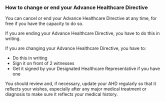 ###  How to change or end your Advance Healthcare Directive

You can cancel or end your Advance Healthcare Directive at any time, for free
if you have the capacity to do so.

If you are ending your Advance Healthcare Directive, you have to do this in
writing.

If you are changing your Advance Healthcare Directive, you have to:

  * Do this in writing 
  * Sign it on front of 2 witnesses 
  * Get it signed by your Designated Healthcare Representative if you have one 

You should review and, if necessary, update your AHD regularly so that it
reflects your wishes, especially after any major medical treatment or
diagnosis to make sure it reflects your medical history.
